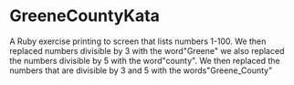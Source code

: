 # GreeneCountyKata
A Ruby exercise printing to screen that lists numbers 1-100. We then replaced numbers divisible by 3 with the word"Greene" we also replaced the numbers divisible by 5 with the word"county". We then replaced the numbers that are divisible by 3 and 5 with the words"Greene_County"
